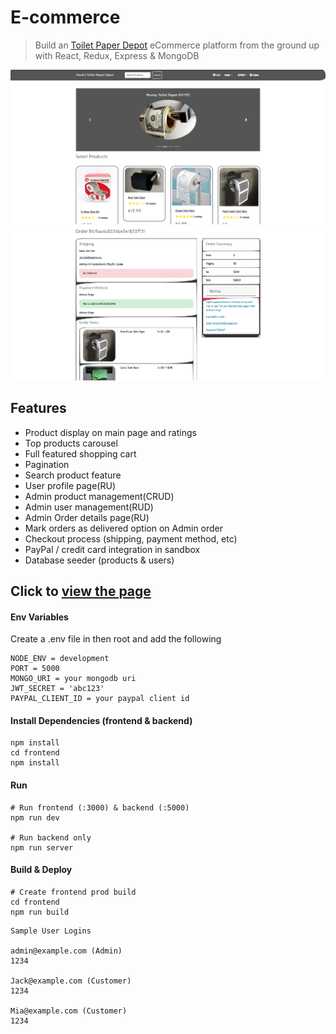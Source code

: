# E-commerce

> Build an [Toilet Paper Depot](https://explore-bloor.herokuapp.com) eCommerce platform from the ground up with React, Redux, Express & MongoDB

![Page One](frontend/public/images/Screenshot1.png?raw=true "First page of game")
![Page Two](frontend/public/images/Screenshot2.png?raw=true "Second page of game")


## Features

- Product display on main page and ratings
- Top products carousel
- Full featured shopping cart
- Pagination
- Search product feature
- User profile page(RU)
- Admin product management(CRUD)
- Admin user management(RUD)
- Admin Order details page(RU)
- Mark orders as delivered option on Admin order
- Checkout process (shipping, payment method, etc)
- PayPal / credit card integration in sandbox
- Database seeder (products & users)

## Click to [view the page](https://explore-bloor.herokuapp.com)

#### Env Variables

Create a .env file in then root and add the following

```
NODE_ENV = development
PORT = 5000
MONGO_URI = your mongodb uri
JWT_SECRET = 'abc123'
PAYPAL_CLIENT_ID = your paypal client id
```

#### Install Dependencies (frontend & backend)

```
npm install
cd frontend
npm install
```
#### Run

```
# Run frontend (:3000) & backend (:5000)
npm run dev

# Run backend only
npm run server
```
#### Build & Deploy

```
# Create frontend prod build
cd frontend
npm run build
```
```
Sample User Logins

admin@example.com (Admin)
1234

Jack@example.com (Customer)
1234

Mia@example.com (Customer)
1234
```